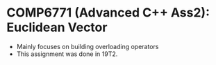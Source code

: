 # COMP6771 (Advanced C++ Ass2): Euclidean Vector
- Mainly focuses on building overloading operators 
- This assignment was done in 19T2.
